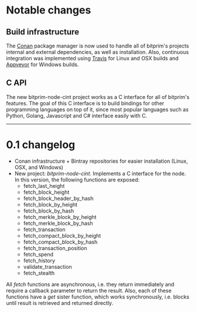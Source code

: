# Notable changes

## Build infrastructure

The [Conan](https://www.conan.io/) package manager is now used to handle all of bitprim's projects internal and external dependencies, as well as installation. Also, continuous integration was implemented using [Travis](https://travis-ci.org/) for Linux and OSX builds and [Appveyor](https://www.appveyor.com/) for Windows builds.

## C API

The new bitprim-node-cint project works as a C interface for all of bitprim's features. The goal of this C interface is to build bindings for other programming languages on top of it, since most popular languages such as Python, Golang, Javascript and C# interface easily with C.

--------------------

# 0.1 changelog

- Conan infrastructure + Bintray repositories for easier installation (Linux, OSX, and Windows)
- New project: *bitprim-node-cint*. Implements a C interface for the node. In this version, the following functions are exposed:
    - fetch_last_height
    - fetch_block_height
    - fetch_block_header_by_hash
    - fetch_block_by_height
    - fetch_block_by_hash
    - fetch_merkle_block_by_height
    - fetch_merkle_block_by_hash
    - fetch_transaction
    - fetch_compact_block_by_height
    - fetch_compact_block_by_hash
    - fetch_transaction_position
    - fetch_spend
    - fetch_history
    - validate_transaction
    - fetch_stealth

All *fetch* functions are asynchronous, i.e. they return immediately and require a callback parameter to return the result. Also, each of these functions have a *get* sister function, which works synchronously, i.e. blocks until result is retrieved and returned directly.

